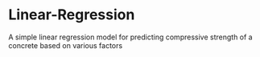 # Linear-Regression
A simple linear regression model for predicting compressive strength of a concrete based on various factors
